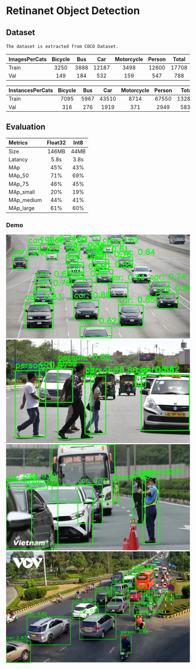 # Retinanet Object Detection

## Dataset

    The dataset is extracted from COCO Dataset.

| ImagesPerCats | Bicycle | Bus  |  Car  | Motorcycle | Person | Total |
| :------------ | :-----: | :--: | :---: | :--------: | :----: | :---: |
| Train         |  3250   | 3888 | 12187 |    3498    | 12600  | 17708 |
| Val           |   149   | 184  |  532  |    159     |  547   |  788  |

| InstancesPerCats | Bicycle | Bus  |  Car  | Motorcycle | Person | Total  |
| :--------------- | :-----: | :--: | :---: | :--------: | :----: | :----: |
| Train            |  7095   | 5967 | 43510 |    8714    | 67550  | 132836 |
| Val              |   316   | 276  | 1919  |    371     |  2949  |  5831  |

## Evaluation

| Metrics    | Float32 | Int8 |
| :--------- | :-----: | :--: |
| Size       |  146MB  | 44MB |
| Latancy    |  5.8s   | 3.8s |
| MAp        |   45%   | 43%  |
| MAp_50     |   71%   | 69%  |
| MAp_75     |   46%   | 45%  |
| MAp_small  |   20%   | 19%  |
| MAp_medium |   44%   | 41%  |
| MAp_large  |   61%   | 60%  |

### Demo

![](results/demo1.png)
![](results/demo2.png)
![](results/demo3.png)
![](results/demo4.png)
